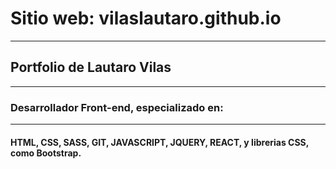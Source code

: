 # Sitio web: vilaslautaro.github.io
***
## Portfolio de Lautaro Vilas
***
### Desarrollador Front-end, especializado en:
***
#### HTML, CSS, SASS, GIT, JAVASCRIPT, JQUERY, REACT, y librerias CSS, como Bootstrap.
